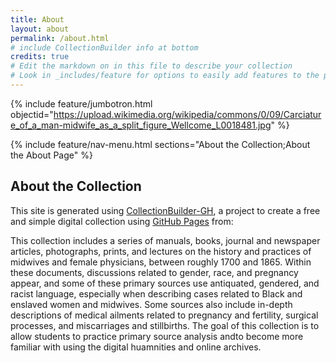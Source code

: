 ```yaml
---
title: About
layout: about
permalink: /about.html
# include CollectionBuilder info at bottom
credits: true
# Edit the markdown on in this file to describe your collection
# Look in _includes/feature for options to easily add features to the page
---
```


{% include feature/jumbotron.html objectid="https://upload.wikimedia.org/wikipedia/commons/0/09/Carciature_of_a_man-midwife_as_a_split_figure_Wellcome_L0018481.jpg" %}

{% include feature/nav-menu.html sections="About the Collection;About the About Page" %}

## About the Collection

This site is generated using [CollectionBuilder-GH](https://collectionbuilding.github.io/gh/), a project to create a free and simple digital collection using [GitHub Pages](https://pages.github.com/) from: 

This collection includes a series of manuals, books, journal and newspaper articles, photographs, prints, and lectures on the history and practices of midwives and female physicians, between roughly 1700 and 1865. Within these documents, discussions related to gender, race, and pregnancy appear, and some of these primary sources use antiquated, gendered, and racist language, especially when describing cases related to Black and enslaved women and midwives. Some sources also include in-depth descriptions of medical ailments related to pregnancy and fertility, surgical processes, and miscarriages and stillbirths. The goal of this collection is to allow students to practice primary source analysis andto become more familiar with using the digital huamnities and online archives. 


